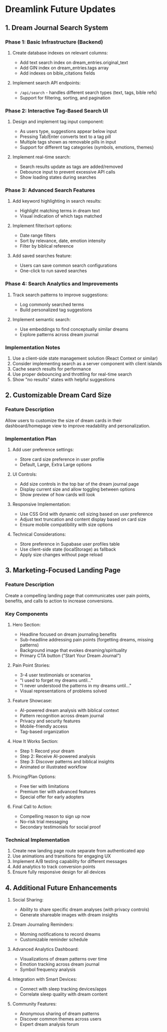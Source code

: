 # Dreamlink Future Updates

## 1. Dream Journal Search System

### Phase 1: Basic Infrastructure (Backend)
1. Create database indexes on relevant columns:
   - Add text search index on dream_entries.original_text
   - Add GIN index on dream_entries.tags array
   - Add indexes on bible_citations fields

2. Implement search API endpoints:
   - `/api/search` - handles different search types (text, tags, bible refs)
   - Support for filtering, sorting, and pagination

### Phase 2: Interactive Tag-Based Search UI
1. Design and implement tag input component:
   - As users type, suggestions appear below input
   - Pressing Tab/Enter converts text to a tag pill
   - Multiple tags shown as removable pills in input
   - Support for different tag categories (symbols, emotions, themes)
   
2. Implement real-time search:
   - Search results update as tags are added/removed
   - Debounce input to prevent excessive API calls
   - Show loading states during searches

### Phase 3: Advanced Search Features
1. Add keyword highlighting in search results:
   - Highlight matching terms in dream text
   - Visual indication of which tags matched
   
2. Implement filter/sort options:
   - Date range filters
   - Sort by relevance, date, emotion intensity
   - Filter by biblical reference

3. Add saved searches feature:
   - Users can save common search configurations
   - One-click to run saved searches
   
### Phase 4: Search Analytics and Improvements
1. Track search patterns to improve suggestions:
   - Log commonly searched terms
   - Build personalized tag suggestions

2. Implement semantic search:
   - Use embeddings to find conceptually similar dreams
   - Explore patterns across dream journal

### Implementation Notes
1. Use a client-side state management solution (React Context or similar)
2. Consider implementing search as a server component with client islands
3. Cache search results for performance
4. Use proper debouncing and throttling for real-time search
5. Show "no results" states with helpful suggestions

## 2. Customizable Dream Card Size

### Feature Description
Allow users to customize the size of dream cards in their dashboard/homepage view to improve readability and personalization.

### Implementation Plan
1. Add user preference settings:
   - Store card size preference in user profile
   - Default, Large, Extra Large options

2. UI Controls:
   - Add size controls in the top bar of the dream journal page
   - Display current size and allow toggling between options
   - Show preview of how cards will look

3. Responsive Implementation:
   - Use CSS Grid with dynamic cell sizing based on user preference
   - Adjust text truncation and content display based on card size
   - Ensure mobile compatibility with size options

4. Technical Considerations:
   - Store preference in Supabase user profiles table
   - Use client-side state (localStorage) as fallback
   - Apply size changes without page reload

## 3. Marketing-Focused Landing Page

### Feature Description
Create a compelling landing page that communicates user pain points, benefits, and calls to action to increase conversions.

### Key Components
1. Hero Section:
   - Headline focused on dream journaling benefits
   - Sub-headline addressing pain points (forgetting dreams, missing patterns)
   - Background image that evokes dreaming/spirituality
   - Primary CTA button ("Start Your Dream Journal")

2. Pain Point Stories:
   - 3-4 user testimonials or scenarios
   - "I used to forget my dreams until..."
   - "I never understood the patterns in my dreams until..."
   - Visual representations of problems solved

3. Feature Showcase:
   - AI-powered dream analysis with biblical context
   - Pattern recognition across dream journal
   - Privacy and security features
   - Mobile-friendly access
   - Tag-based organization

4. How It Works Section:
   - Step 1: Record your dream
   - Step 2: Receive AI-powered analysis
   - Step 3: Discover patterns and biblical insights
   - Animated or illustrated workflow

5. Pricing/Plan Options:
   - Free tier with limitations
   - Premium tier with advanced features
   - Special offer for early adopters

6. Final Call to Action:
   - Compelling reason to sign up now
   - No-risk trial messaging
   - Secondary testimonials for social proof

### Technical Implementation
1. Create new landing page route separate from authenticated app
2. Use animations and transitions for engaging UX
3. Implement A/B testing capability for different messages
4. Add analytics to track conversion points
5. Ensure fully responsive design for all devices

## 4. Additional Future Enhancements

1. Social Sharing:
   - Ability to share specific dream analyses (with privacy controls)
   - Generate shareable images with dream insights

2. Dream Journaling Reminders:
   - Morning notifications to record dreams
   - Customizable reminder schedule

3. Advanced Analytics Dashboard:
   - Visualizations of dream patterns over time
   - Emotion tracking across dream journal
   - Symbol frequency analysis

4. Integration with Smart Devices:
   - Connect with sleep tracking devices/apps
   - Correlate sleep quality with dream content

5. Community Features:
   - Anonymous sharing of dream patterns
   - Discover common themes across users
   - Expert dream analysis forum